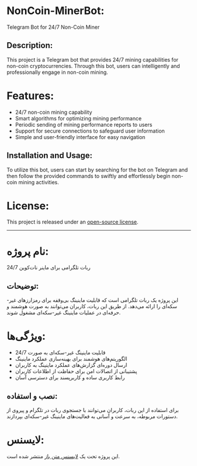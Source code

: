 # NonCoin-MinerBot:
Telegram Bot for 24/7 Non-Coin Miner

## Description:
This project is a Telegram bot that provides 24/7 mining capabilities for non-coin cryptocurrencies. Through this bot, users can intelligently and professionally engage in non-coin mining.

# Features:
- 24/7 non-coin mining capability
- Smart algorithms for optimizing mining performance
- Periodic sending of mining performance reports to users
- Support for secure connections to safeguard user information
- Simple and user-friendly interface for easy navigation

## Installation and Usage:
To utilize this bot, users can start by searching for the bot on Telegram and then follow the provided commands to swiftly and effortlessly begin non-coin mining activities.

# License:
This project is released under an [open-source license](https://en.wikipedia.org/wiki/Open-source_license).

---

# نام پروژه:
ربات تلگرامی برای ماینر نات‌کوین 24/7

## توضیحات:
این پروژه یک ربات تلگرامی است که قابلیت ماینینگ بی‌وقفه برای رمزارزهای غیر-سکه‌ای را ارائه می‌دهد. از طریق این ربات، کاربران می‌توانند به صورت هوشمند و حرفه‌ای در عملیات ماینینگ غیر-سکه‌ای مشغول شوند.

# ویژگی‌ها:
- قابلیت ماینینگ غیر-سکه‌ای به صورت 24/7
- الگوریتم‌های هوشمند برای بهینه‌سازی عملکرد ماینینگ
- ارسال دوره‌ای گزارش‌های عملکرد ماینینگ به کاربران
- پشتیبانی از اتصالات امن برای حفاظت از اطلاعات کاربران
- رابط کاربری ساده و کاربرپسند برای دسترسی آسان

## نصب و استفاده:
برای استفاده از این ربات، کاربران می‌توانند با جستجوی ربات در تلگرام و پیروی از دستورات مربوطه، به سرعت و آسانی به فعالیت‌های ماینینگ غیر-سکه‌ای بپردازند.

# لایسنس:
این پروژه تحت یک [لایسنس متن باز](https://en.wikipedia.org/wiki/Open-source_license) منتشر شده است.


